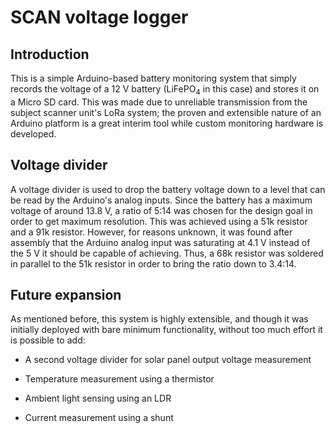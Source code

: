 # SCAN voltage logger

## Introduction

This is a simple Arduino-based battery monitoring system that simply records the voltage of a 12 V battery (LiFePO<sub>4</sub> in this case) and stores it on a Micro SD card. This was made due to unreliable transmission from the subject scanner unit's LoRa system; the proven and extensible nature of an Arduino platform is a great interim tool while custom monitoring hardware is developed.

## Voltage divider

A voltage divider is used to drop the battery voltage down to a level that can be read by the Arduino's analog inputs. Since the battery has a maximum voltage of around 13.8 V, a ratio of 5:14 was chosen for the design goal in order to get maximum resolution. This was achieved using a 51k resistor and a 91k resistor. However, for reasons unknown, it was found after assembly that the Arduino analog input was saturating at 4.1 V instead of the 5 V it should be capable of achieving. Thus, a 68k resistor was soldered in parallel to the 51k resistor in order to bring the ratio down to 3.4:14.

## Future expansion

As mentioned before, this system is highly extensible, and though it was initially deployed with bare minimum functionality, without too much effort it is possible to add:

- A second voltage divider for solar panel output voltage measurement

- Temperature measurement using a thermistor

- Ambient light sensing using an LDR

- Current measurement using a shunt
